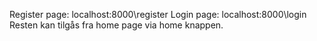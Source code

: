 Register page: localhost:8000\register 
Login page: localhost:8000\login 
Resten kan tilgås fra home page via home knappen. 
